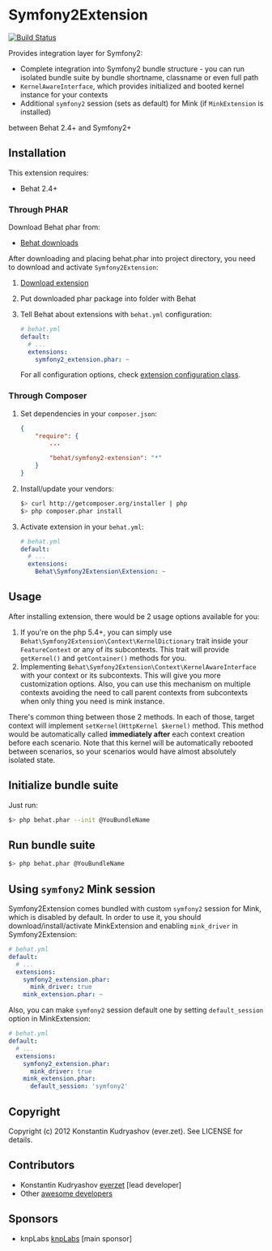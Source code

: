 # Symfony2Extension

[![Build
Status](https://secure.travis-ci.org/Behat/Symfony2Extension.png?branch=master)](http://travis-ci.org/Behat/Symfony2Extension)

Provides integration layer for Symfony2:

* Complete integration into Symfony2 bundle structure - you can run isolated
  bundle suite by bundle shortname, classname or even full path
* `KernelAwareInterface`, which provides initialized and booted kernel instance
  for your contexts
* Additional `symfony2` session (sets as default) for Mink (if `MinkExtension` is installed)

between Behat 2.4+ and Symfony2+

## Installation

This extension requires:

* Behat 2.4+

### Through PHAR

Download Behat phar from:

* [Behat downloads](https://github.com/Behat/Behat/downloads)

After downloading and placing behat.phar into project directory, you need to download and
activate `Symfony2Extension`:

1. [Download extension](https://github.com/downloads/Behat/Symfony2Extension/symfony2_extension.phar)
2. Put downloaded phar package into folder with Behat
3. Tell Behat about extensions with `behat.yml` configuration:

    ``` yaml
    # behat.yml
    default:
      # ...
      extensions:
        symfony2_extension.phar: ~
    ```

    For all configuration options, check [extension configuration
    class](https://github.com/Behat/MinkExtension/blob/master/src/Behat/Symfony2Extension.php#L61-90).

### Through Composer

1. Set dependencies in your `composer.json`:

    ``` json
    {
        "require": {
            ...

            "behat/symfony2-extension": "*"
        }
    }
    ```

2. Install/update your vendors:

    ``` bash
    $> curl http://getcomposer.org/installer | php
    $> php composer.phar install
    ```

3. Activate extension in your `behat.yml`:

    ``` yaml
    # behat.yml
    default:
      # ...
      extensions:
        Behat\Symfony2Extension\Extension: ~
    ```

## Usage

After installing extension, there would be 2 usage options available for you:

1. If you're on the php 5.4+, you can simply use `Behat\Symfony2Extension\Context\KernelDictionary`
   trait inside your `FeatureContext` or any of its subcontexts. This trait will provide
   `getKernel()` and `getContainer()` methods for you.
2. Implementing `Behat\Symfony2Extension\Context\KernelAwareInterface` with your context or its
   subcontexts.
   This will give you more customization options. Also, you can use this mechanism on multiple
   contexts avoiding the need to call parent contexts from subcontexts when only thing you need
   is mink instance.

There's common thing between those 2 methods. In each of those, target context will implement
`setKernel(HttpKernel $kernel)` method. This method would be automatically called **immediately after**
each context creation before each scenario. Note that this kernel will be automatically
rebooted between scenarios, so your scenarios would have almost absolutely isolated state.

## Initialize bundle suite

Just run:

``` bash
$> php behat.phar --init @YouBundleName
```

## Run bundle suite

``` bash
$> php behat.phar @YouBundleName
```

## Using `symfony2` Mink session

Symfony2Extension comes bundled with custom `symfony2` session for Mink, which is disabled
by default. In order to use it, you should download/install/activate MinkExtension and enabling
`mink_driver` in Symfony2Extension:

``` yaml
# behat.yml
default:
  # ...
  extensions:
    symfony2_extension.phar:
      mink_driver: true
    mink_extension.phar: ~
```

Also, you can make `symfony2` session default one by setting `default_session` option in
MinkExtension:

``` yaml
# behat.yml
default:
  # ...
  extensions:
    symfony2_extension.phar:
      mink_driver: true
    mink_extension.phar:
      default_session: 'symfony2'
```

## Copyright

Copyright (c) 2012 Konstantin Kudryashov (ever.zet). See LICENSE for details.

## Contributors

* Konstantin Kudryashov [everzet](http://github.com/everzet) [lead developer]
* Other [awesome developers](https://github.com/Behat/Symfony2Extension/graphs/contributors)

## Sponsors

* knpLabs [knpLabs](http://www.knplabs.com/) [main sponsor]
